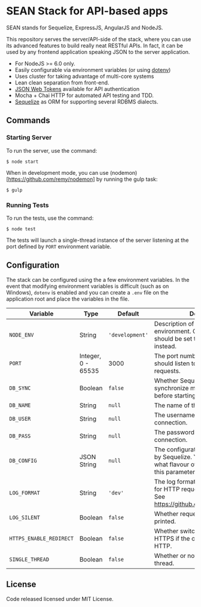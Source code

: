 # SEAN Stack for API-based apps

SEAN stands for Sequelize, ExpressJS, AngularJS and NodeJS.

This repository serves the server/API-side of the stack, where you can use its advanced features to build really neat RESTful APIs. In fact, it can be used by any frontend application speaking JSON to the server application.

- For NodeJS >= 6.0 only.
- Easily configurable via environment variables (or using [dotenv](https://github.com/motdotla/dotenv))
- Uses cluster for taking advantage of multi-core systems
- Lean clean separation from front-end.
- [JSON Web Tokens](https://jwt.io/) available for API authentication
- Mocha + Chai HTTP for automated API testing and TDD.
- [Sequelize](http://sequelizejs.com/) as ORM for supporting several RDBMS dialects.

## Commands

### Starting Server

To run the server, use the command:

    $ node start

When in development mode, you can use (nodemon)[https://github.com/remy/nodemon] by running the gulp task:

    $ gulp

### Running Tests

To run the tests, use the command:

    $ node test

The tests will launch a single-thread instance of the server listening at the port defined by `PORT` environment variable.

## Configuration

The stack can be configured using the a few environment variables. In the event that modifying environment variables is difficult (such as on Windows), `dotenv` is enabled and you can create a `.env` file on the application root and place the variables in the file.

| Variable | Type | Default | Description |
| --- | --- | --- | --- |
| `NODE_ENV` | String | `'development'` | Description of the current runtime environment. On production, it should be set to `'production'` instead. |
| `PORT` | Integer, 0 - 65535 | 3000 | The port number that the web server should listen to for incoming requests. |
| `DB_SYNC` | Boolean | `false` | Whether Sequelize should synchronize models to database before starting the application. |
| `DB_NAME` | String | `null` | The name of the database. |
| `DB_USER` | String | `null` | The username for the database connection. |
| `DB_PASS` | String | `null` | The password for the database connection. |
| `DB_CONFIG` | JSON String | `null` | The configuration object accepted by Sequelize. You can configure what flavour of database to use in this parameter. |
| `LOG_FORMAT` | String | `'dev'` | The log format to print using Morgan for HTTP requests and responses. See https://github.com/expressjs/morgan |
| `LOG_SILENT` | Boolean | `false` | Whether request logs should be printed. |
| `HTTPS_ENABLE_REDIRECT` | Boolean | `false` | Whether switch the protocol for HTTPS if the current traffic is on HTTP.
| `SINGLE_THREAD` | Boolean | `false` | Whether or not to use a single thread. |

## License
Code released licensed under MIT License.
